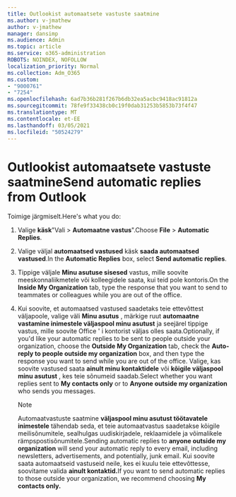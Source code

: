 ```yaml
---
title: Outlookist automaatsete vastuste saatmine
ms.author: v-jmathew
author: v-jmathew
manager: dansimp
ms.audience: Admin
ms.topic: article
ms.service: o365-administration
ROBOTS: NOINDEX, NOFOLLOW
localization_priority: Normal
ms.collection: Adm_O365
ms.custom:
- "9000761"
- "7254"
ms.openlocfilehash: 6ad7b36b281f267b6db32ea5acbc9418ac91812a
ms.sourcegitcommit: 78fe9f33438cb0c19f0dab31253b5853b73f4f47
ms.translationtype: MT
ms.contentlocale: et-EE
ms.lasthandoff: 03/05/2021
ms.locfileid: "50524279"
---
```

# <a name="send-automatic-replies-from-outlook"></a><span data-ttu-id="bceef-102">Outlookist automaatsete vastuste saatmine</span><span class="sxs-lookup"><span data-stu-id="bceef-102">Send automatic replies from Outlook</span></span>

<span data-ttu-id="bceef-103">Toimige järgmiselt.</span><span class="sxs-lookup"><span data-stu-id="bceef-103">Here's what you do:</span></span>

1. <span data-ttu-id="bceef-104">Valige **käsk**"Vali  >  **Automaatne vastus**".</span><span class="sxs-lookup"><span data-stu-id="bceef-104">Choose **File** > **Automatic Replies**.</span></span>
2. <span data-ttu-id="bceef-105">Valige väljal **automaatsed vastused** käsk **saada automaatsed vastused**.</span><span class="sxs-lookup"><span data-stu-id="bceef-105">In the **Automatic Replies** box, select **Send automatic replies**.</span></span>
3. <span data-ttu-id="bceef-106">Tippige väljale **Minu asutuse sisesed** vastus, mille soovite meeskonnaliikmetele või kolleegidele saata, kui teid pole kontoris.</span><span class="sxs-lookup"><span data-stu-id="bceef-106">On the **Inside My Organization** tab, type the response that you want to send to teammates or colleagues while you are out of the office.</span></span>
4. <span data-ttu-id="bceef-107">Kui soovite, et automaatsed vastused saadetaks teie ettevõttest väljapoole, valige väli **Minu asutus** , märkige ruut **automaatne vastamine inimestele väljaspool minu asutust** ja seejärel tippige vastus, mille soovite Office ' i kontorist väljas olles saata.</span><span class="sxs-lookup"><span data-stu-id="bceef-107">Optionally, if you'd like your automatic replies to be sent to people outside your organization, choose the **Outside My Organization** tab, check the **Auto-reply to people outside my organization** box, and then type the response you want to send while you are out of the office.</span></span> <span data-ttu-id="bceef-108">Valige, kas soovite vastused saata **ainult minu kontaktidele** või **kõigile väljaspool minu asutust** , kes teie sõnumeid saadab.</span><span class="sxs-lookup"><span data-stu-id="bceef-108">Select whether you want replies sent to **My contacts only** or to **Anyone outside my organization** who sends you messages.</span></span>

    > [!NOTE]
    > <span data-ttu-id="bceef-109">Automaatvastuste saatmine **väljaspool minu asutust töötavatele inimestele** tähendab seda, et teie automaatvastus saadetakse kõigile meilisõnumitele, sealhulgas uudiskirjadele, reklaamidele ja võimalikele rämpspostisõnumitele.</span><span class="sxs-lookup"><span data-stu-id="bceef-109">Sending automatic replies to **anyone outside my organization** will send your automatic reply to every email, including newsletters, advertisements, and potentially, junk email.</span></span> <span data-ttu-id="bceef-110">Kui soovite saata automaatseid vastuseid neile, kes ei kuulu teie ettevõttesse, soovitame valida **ainult kontaktid.**</span><span class="sxs-lookup"><span data-stu-id="bceef-110">If you want to send automatic replies to those outside your organization, we recommend choosing **My contacts only.**</span></span>
